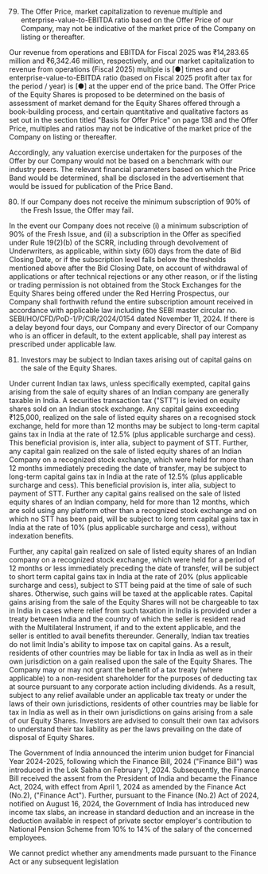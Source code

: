 79. The Offer Price, market capitalization to revenue multiple and enterprise-value-to-EBITDA ratio based on the Offer Price of our Company, may not be indicative of the market price of the Company on listing or thereafter.

Our revenue from operations and EBITDA for Fiscal 2025 was ₹14,283.65 million and ₹6,342.46 million, respectively, and our market capitalization to revenue from operations (Fiscal 2025) multiple is [●] times and our enterprise-value-to-EBITDA ratio (based on Fiscal 2025 profit after tax for the period / year) is [●] at the upper end of the price band. The Offer Price of the Equity Shares is proposed to be determined on the basis of assessment of market demand for the Equity Shares offered through a book-building process, and certain quantitative and qualitative factors as set out in the section titled "Basis for Offer Price" on page 138 and the Offer Price, multiples and ratios may not be indicative of the market price of the Company on listing or thereafter.

Accordingly, any valuation exercise undertaken for the purposes of the Offer by our Company would not be based on a benchmark with our industry peers. The relevant financial parameters based on which the Price Band would be determined, shall be disclosed in the advertisement that would be issued for publication of the Price Band.

80. If our Company does not receive the minimum subscription of 90% of the Fresh Issue, the Offer may fail.

In the event our Company does not receive (i) a minimum subscription of 90% of the Fresh Issue, and (ii) a subscription in the Offer as specified under Rule 19(2)(b) of the SCRR, including through devolvement of Underwriters, as applicable, within sixty (60) days from the date of Bid Closing Date, or if the subscription level falls below the thresholds mentioned above after the Bid Closing Date, on account of withdrawal of applications or after technical rejections or any other reason, or if the listing or trading permission is not obtained from the Stock Exchanges for the Equity Shares being offered under the Red Herring Prospectus, our Company shall forthwith refund the entire subscription amount received in accordance with applicable law including the SEBI master circular no. SEBI/HO/CFD/PoD-1/P/CIR/2024/0154 dated November 11, 2024. If there is a delay beyond four days, our Company and every Director of our Company who is an officer in default, to the extent applicable, shall pay interest as prescribed under applicable law.

81. Investors may be subject to Indian taxes arising out of capital gains on the sale of the Equity Shares.

Under current Indian tax laws, unless specifically exempted, capital gains arising from the sale of equity shares of an Indian company are generally taxable in India. A securities transaction tax ("STT") is levied on equity shares sold on an Indian stock exchange. Any capital gains exceeding ₹125,000, realized on the sale of listed equity shares on a recognised stock exchange, held for more than 12 months may be subject to long-term capital gains tax in India at the rate of 12.5% (plus applicable surcharge and cess). This beneficial provision is, inter alia, subject to payment of STT. Further, any capital gain realized on the sale of listed equity shares of an Indian Company on a recognized stock exchange, which were held for more than 12 months immediately preceding the date of transfer, may be subject to long-term capital gains tax in India at the rate of 12.5% (plus applicable surcharge and cess). This beneficial provision is, inter alia, subject to payment of STT. Further any capital gains realised on the sale of listed equity shares of an Indian company, held for more than 12 months, which are sold using any platform other than a recognized stock exchange and on which no STT has been paid, will be subject to long term capital gains tax in India at the rate of 10% (plus applicable surcharge and cess), without indexation benefits.

Further, any capital gain realized on sale of listed equity shares of an Indian company on a recognized stock exchange, which were held for a period of 12 months or less immediately preceding the date of transfer, will be subject to short term capital gains tax in India at the rate of 20% (plus applicable surcharge and cess), subject to STT being paid at the time of sale of such shares. Otherwise, such gains will be taxed at the applicable rates. Capital gains arising from the sale of the Equity Shares will not be chargeable to tax in India in cases where relief from such taxation in India is provided under a treaty between India and the country of which the seller is resident read with the Multilateral Instrument, if and to the extent applicable, and the seller is entitled to avail benefits thereunder. Generally, Indian tax treaties do not limit India's ability to impose tax on capital gains. As a result, residents of other countries may be liable for tax in India as well as in their own jurisdiction on a gain realised upon the sale of the Equity Shares. The Company may or may not grant the benefit of a tax treaty (where applicable) to a non-resident shareholder for the purposes of deducting tax at source pursuant to any corporate action including dividends. As a result, subject to any relief available under an applicable tax treaty or under the laws of their own jurisdictions, residents of other countries may be liable for tax in India as well as in their own jurisdictions on gains arising from a sale of our Equity Shares. Investors are advised to consult their own tax advisors to understand their tax liability as per the laws prevailing on the date of disposal of Equity Shares.

The Government of India announced the interim union budget for Financial Year 2024-2025, following which the Finance Bill, 2024 ("Finance Bill") was introduced in the Lok Sabha on February 1, 2024. Subsequently, the Finance Bill received the assent from the President of India and became the Finance Act, 2024, with effect from April 1, 2024 as amended by the Finance Act (No.2), ("Finance Act"). Further, pursuant to the Finance (No.2) Act of 2024, notified on August 16, 2024, the Government of India has introduced new income tax slabs, an increase in standard deduction and an increase in the deduction available in respect of private sector employer's contribution to National Pension Scheme from 10% to 14% of the salary of the concerned employees.

We cannot predict whether any amendments made pursuant to the Finance Act or any subsequent legislation
